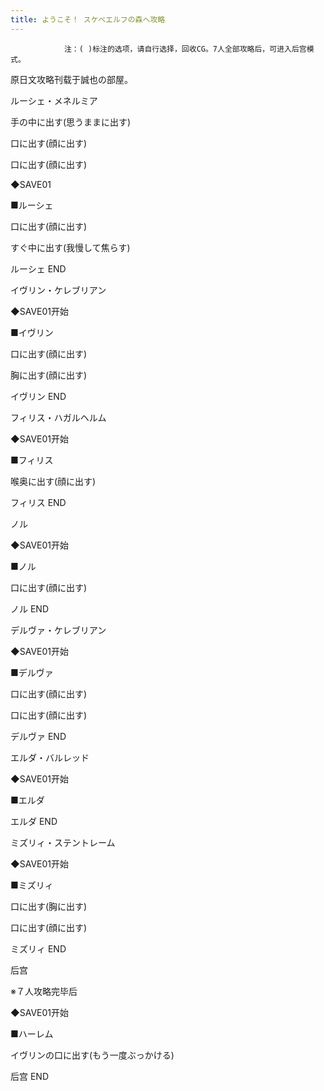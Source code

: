 ```yaml
---
title: ようこそ！ スケベエルフの森へ攻略
---
```


                注：( )标注的选项，请自行选择，回收CG。7人全部攻略后，可进入后宫模式。

原日文攻略刊载于誠也の部屋。



ルーシェ・メネルミア



手の中に出す(思うままに出す)

口に出す(顔に出す)

口に出す(顔に出す)

◆SAVE01

■ルーシェ

口に出す(顔に出す)

すぐ中に出す(我慢して焦らす)



ルーシェ END



イヴリン・ケレブリアン



◆SAVE01开始

■イヴリン

口に出す(顔に出す)

胸に出す(顔に出す)



イヴリン END



フィリス・ハガルヘルム



◆SAVE01开始

■フィリス

喉奥に出す(顔に出す)



フィリス END



ノル



◆SAVE01开始

■ノル

口に出す(顔に出す)



ノル END



デルヴァ・ケレブリアン



◆SAVE01开始

■デルヴァ

口に出す(顔に出す)

口に出す(顔に出す)



デルヴァ END



エルダ・バルレッド



◆SAVE01开始

■エルダ



エルダ END



ミズリィ・ステントレーム



◆SAVE01开始

■ミズリィ

口に出す(胸に出す)

口に出す(顔に出す)



ミズリィ END



后宫



※７人攻略完毕后

◆SAVE01开始

■ハーレム

イヴリンの口に出す(もう一度ぶっかける)



后宫 END


              
